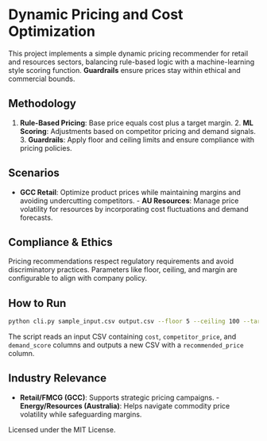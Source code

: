 # Dynamic Pricing and Cost Optimization

This project implements a simple dynamic pricing recommender for retail and resources sectors, balancing rule-based logic with a machine-learning style scoring function. **Guardrails** ensure prices stay within ethical and commercial bounds.

## Methodology

1. **Rule-Based Pricing**: Base price equals cost plus a target margin.  2. **ML Scoring**: Adjustments based on competitor pricing and demand signals.  3. **Guardrails**: Apply floor and ceiling limits and ensure compliance with pricing policies.

## Scenarios

- **GCC Retail**: Optimize product prices while maintaining margins and avoiding undercutting competitors.  - **AU Resources**: Manage price volatility for resources by incorporating cost fluctuations and demand forecasts.

## Compliance & Ethics

Pricing recommendations respect regulatory requirements and avoid discriminatory practices. Parameters like floor, ceiling, and margin are configurable to align with company policy.

## How to Run

```bash
python cli.py sample_input.csv output.csv --floor 5 --ceiling 100 --target_margin 0.2
```

The script reads an input CSV containing `cost`, `competitor_price`, and `demand_score` columns and outputs a new CSV with a `recommended_price` column.

## Industry Relevance

- **Retail/FMCG (GCC)**: Supports strategic pricing campaigns.  - **Energy/Resources (Australia)**: Helps navigate commodity price volatility while safeguarding margins.

Licensed under the MIT License.

